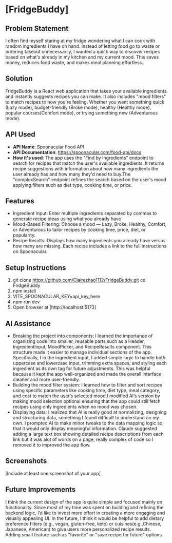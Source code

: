 # [FridgeBuddy]
## Problem Statement
I often find myself staring at my fridge wondering what I can cook with random ingredients I have on hand. Instead of letting food go to waste or ordering takeout unnecessarily, I wanted a quick way to discover recipes based on what's already in my kitchen and my current mood. This saves money, reduces food waste, and makes meal planning effortless.

## Solution
FridgeBuddy is a React web application that takes your available ingredients and instantly suggests recipes you can make. It also includes "mood filters" to match recipes to how you're feeling. Whether you want something quick (Lazy mode), budget-friendly (Broke mode), healthy (Healthy mode), popular courses(Comfort mode), or trying something new (Adventurous mode).

## API Used
- **API Name**: Spoonacular Food API
- **API Documentation**: https://spoonacular.com/food-api/docs
- **How it's used**: The app uses the "Find by Ingredients" endpoint to search for recipes that match the user's available ingredients. It returns recipe suggestions with information about how many ingredients the user already has and how many they'd need to buy.The "complexSearch" endpoint refines the search based on the user's mood applying filters such as diet type, cooking time, or price.

## Features
- Ingredient Input: Enter multiple ingredients separated by commas to generate recipe ideas using what you already have
- Mood-Based Filtering: Choose a mood — Lazy, Broke, Healthy, Comfort, or Adventurous to tailor recipes by cooking time, price, diet, or popularity.
- Recipe Results: Displays  how many ingredients you already have versus how many are missing. Each recipe includes a link to the full instructions on Spoonacular.
## Setup Instructions
1. git clone https://github.com/Clairezhao1112/FridgeBuddy.git
    cd FridgeBuddy
2. npm install
3. VITE_SPOONACULAR_KEY=api_key_here
4. npm run dev
5. Open browser at [http://localhost:5173]
## AI Assistance
- Breaking the project into components:
I learned the importance of organizing code into smaller, reusable parts such as a Header, IngredientInput, MoodPicker, and RecipeResults component. This structure made it easier to manage individual sections of the app. Specifically, I in the ingredient input, I added simple logic to handle both uppercase and lowercase input, trimming extra spaces, and styling each ingredient as its own tag for future adjustments. This was helpful because it kept the app well-organized and made the overall interface cleaner and more user-friendly.
- Building the mood filter system:
I learned how to filter and sort recipes using specific parameters like cooking time, diet type, meal category, and cost to match the user’s selected mood.I modified AI’s version by making mood selection optional ensuring that the app could still fetch recipes using only ingredients when no mood was chosen.
- Displaying data:
I realized that AI is really good at normalizing, designing and structuring data, something I found difficult to understand on my own. I prompted AI to make minor tweaks to the data mapping logic so that it would only display meaningful information. Claude suggested adding a large text box showing detailed recipe descriptions from each link but it was alot of words on a page, really complex of code so I removed it to improved the app flow. 
## Screenshots
[Include at least one screenshot of your app]
## Future Improvements
I think the current design of the app is quite simple and focused mainly on functionality. Since most of my time was spent on building and refining the backend logic, I’d like to invest more effort in creating a more engaging and visually appealing UI. In the future, I think it would be helpful to add dietary preference filters (e.g., vegan, gluten-free, keto) or cuisines(e.g.,Chinese, Japanese, American) to give users more personalized recipe results. Adding small feature such as "favorite" or "save recipe for future" options. 
